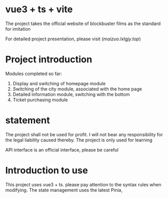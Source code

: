 # vue3 + ts + vite
The project takes the official website of blockbuster films as the standard for imitation

For detailed project presentation, please visit (*maizuo.lxlgjy.top*)

# Project introduction
Modules completed so far: 
1. Display and switching of homepage module
2. Switching of the city module, associated with the home page
3. Detailed information module, switching with the bottom
4. Ticket purchasing module
   
# statement
 The project shall not be used for profit. I will not bear any responsibility for the legal liability caused thereby. The project is only used for learning  

API interface is an official interface, please be careful

 # Introduction to use
This project uses vue3 + ts. please pay attention to the syntax rules when modifying. The state management uses the latest Pinia,